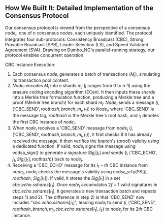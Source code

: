 ## How We Built It: Detailed Implementation of the Consensus Protocol

Our consensus protocol is viewed from the perspective of a consensus $node_i$, one of $n$ consensus nodes, each uniquely identified. The protocol integrates four sub-protocols: Consistency Broadcast (CBC), Strong Provable Broadcast (SPB), Leader Selection (LS), and Speed Validated Agreement (SVA). Drawing on Dumbo_NG's parallel-running strategy, our protocol enables concurrent operation.

CBC Instance Execution:
1) Each consensus $node_i$ generates a batch of transactions ($M_i$), simulating its transaction pool content.
2) $Node_i$ encodes $M_i$ into $n$ shards $m_j$ ($j$ ranges from 0 to n-1) using the erasure coding encoding algorithm (ECen). It then inputs these shards into a Merkle tree formulation function, producing a Merkle tree and a proof (Merkle tree branch) for each shard $m_j$. $Node_i$ sends a message $(i, ($'CBC_SEND'$, roothash, branch, m_j, i_1))$ to $Node_j$, where 'CBC_SEND' is the message tag, $roothash$ is the Merkle tree's root hash, and $i_1$ denotes the first CBC instance of $node_i$.
3) When $node_i$ receives a 'CBC_SEND' message from $node_j$ $(j, ($'CBC_SEND'$, roothash, branch, m_i, j_1))$, it first checks if it has already received the message. It then verifies the branch's (proof) validity using a dedicated function. If valid, $node_i$ signs the message using ecdsa_sign() to generate a signature $Sig_i[j_1]$ and sends $(i, ($'CBC_ECHO'$, j_1, Sig_i[j_1], roothash))$ back to $node_j$.
4) Receiving a 'CBC_ECHO' message for its $i_1-th$ CBC instance from $node_j$, $node_i$ checks the message's validity using ecdsa_vrfy($PK[j]$, $roothash$, $Sig_j[i_1]$). If valid, it stores the  $Sig_j[i_1]$ in a set $cbc.echo.sshares[i_1]$. Once $node_i$ accumulates $2f+1$ valid signatures in $cbc.echo.sshares[i_1]$, it generates a new transaction batch and repeats steps 1) and 2). The difference in step 2) is that 'CBC_SEND' now includes "$cbc.echo.sshares[i_1]$", leading $node_i$ to send $(i, ($'CBC_SEND'$, roothash, branch, m_j, cbc.echo.sshares[i_1], i_2)$ to $node_j$ for its $2th$ CBC instance. 
